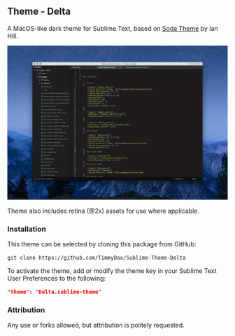 ## Theme - Delta

A MacOS-like dark theme for Sublime Text, based on [Soda Theme] by Ian Hill.

![ScreenShot](example.png)

Theme also includes retina (@2x) assets for use where applicable.

### Installation
This theme can be selected by cloning this package from GitHub:
```
git clone https://github.com/TimmyDax/Sublime-Theme-Delta
```

To activate the theme, add or modify the theme key in your Sublime Text User Preferences to the following:
```json
"theme": "Delta.sublime-theme"
```

### Attribution

Any use or forks allowed, but attribution is politely requested.


[Soda Theme]: http://buymeasoda.com/
